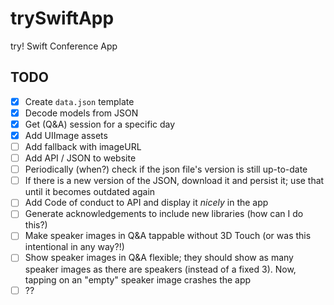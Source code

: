 # trySwiftApp
try! Swift Conference App

## TODO
- [x] Create `data.json` template
- [x] Decode models from JSON
- [x] Get (Q&A) session for a specific day
- [x] Add UIImage assets
- [ ] Add fallback with imageURL
- [ ] Add API / JSON to website
- [ ] Periodically (when?) check if the json file's version is still up-to-date
- [ ] If there is a new version of the JSON, download it and persist it; use that until it becomes outdated again
- [ ] Add Code of conduct to API and display it *nicely* in the app
- [ ] Generate acknowledgements to include new libraries (how can I do this?)
- [ ] Make speaker images in Q&A tappable without 3D Touch (or was this intentional in any way?!)
- [ ] Show speaker images in Q&A flexible; they should show as many speaker images as there are speakers (instead of a fixed 3). Now, tapping on an "empty" speaker image crashes the app
- [ ] ??
